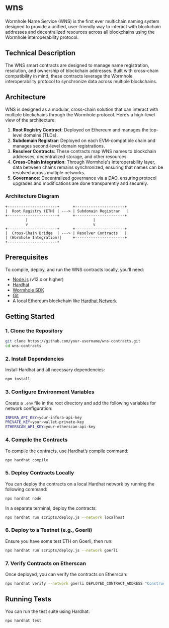 # wns
Wormhole Name Service (WNS) is the first ever multichain naming system designed to provide a unified, user-friendly way to interact with blockchain addresses and decentralized resources across all blockchains using the Wormhole interoperability protocol.


## Technical Description
The WNS smart contracts are designed to manage name registration, resolution, and ownership of blockchain addresses. Built with cross-chain compatibility in mind, these contracts leverage the Wormhole interoperability protocol to synchronize data across multiple blockchains.

## Architecture

WNS is designed as a modular, cross-chain solution that can interact with multiple blockchains through the Wormhole protocol. Here’s a high-level view of the architecture:

1. **Root Registry Contract**: Deployed on Ethereum and manages the top-level domains (TLDs).
2. **Subdomain Registrar**: Deployed on each EVM-compatible chain and manages second-level domain registrations.
3. **Resolver Contracts**: These contracts map WNS names to blockchain addresses, decentralized storage, and other resources.
4. **Cross-Chain Integration**: Through Wormhole's interoperability layer, data between chains remains synchronized, ensuring that names can be resolved across multiple networks.
5. **Governance**: Decentralized governance via a DAO, ensuring protocol upgrades and modifications are done transparently and securely.

### Architecture Diagram

```
+----------------------+      +----------------------+
|  Root Registry (ETH) | ---> | Subdomain Registrar   |
+----------------------+      +----------------------+
         |                             |
         v                             v
+----------------------+      +----------------------+
|  Cross-Chain Bridge  | ---> | Resolver Contracts   |
| (Wormhole Integration)|     +----------------------+
+----------------------+
```

## Prerequisites
To compile, deploy, and run the WNS contracts locally, you'll need:
- [Node.js](https://nodejs.org/en/download/) (v12.x or higher)
- [Hardhat](https://hardhat.org/getting-started/)
- [Wormhole SDK](https://wormhole.com/reference/sdk/)
- [Git](https://git-scm.com/)
- A local Ethereum blockchain like [Hardhat Network](https://hardhat.org/hardhat-network/)

## Getting Started

### 1. Clone the Repository
```bash
git clone https://github.com/your-username/wns-contracts.git
cd wns-contracts
```

### 2. Install Dependencies
Install Hardhat and all necessary dependencies:
```bash
npm install
```

### 3. Configure Environment Variables
Create a `.env` file in the root directory and add the following variables for network configuration:
```bash
INFURA_API_KEY=your-infura-api-key
PRIVATE_KEY=your-wallet-private-key
ETHERSCAN_API_KEY=your-etherscan-api-key
```

### 4. Compile the Contracts
To compile the contracts, use Hardhat’s compile command:
```bash
npx hardhat compile
```

### 5. Deploy Contracts Locally
You can deploy the contracts on a local Hardhat network by running the following command:
```bash
npx hardhat node
```
In a separate terminal, deploy the contracts:
```bash
npx hardhat run scripts/deploy.js --network localhost
```

### 6. Deploy to a Testnet (e.g., Goerli)
Ensure you have some test ETH on Goerli, then run:
```bash
npx hardhat run scripts/deploy.js --network goerli
```

### 7. Verify Contracts on Etherscan
Once deployed, you can verify the contracts on Etherscan:
```bash
npx hardhat verify --network goerli DEPLOYED_CONTRACT_ADDRESS "Constructor Arguments"
```

## Running Tests
You can run the test suite using Hardhat:
```bash
npx hardhat test
```




